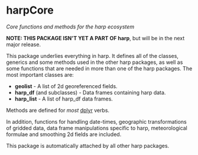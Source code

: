 # harpCore
*Core functions and methods for the harp ecosystem*

**NOTE: THIS PACKAGE ISN'T YET A PART OF harp**, but will be in the next major 
release.

This package underlies everything in harp. It defines all of the classes, 
generics and some methods used in the other harp packages, as well as some functions 
that are needed in more than one of the harp packages. The most important classes 
are:

* **geolist** - A list of 2d georeferenced fields.
* **harp_df** (and subclasses) - Data frames containing harp data.
* **harp_list** - A list of harp_df data frames.

Methods are defined for *most* [dplyr](https://dplyr.tidyverse.org/) verbs. 

In addition, functions for handling date-times, geographic transformations of 
gridded data, data frame manipulations specific to harp, meteorological 
formulae and smoothing 2d fields are included. 

This package is automatically attached by all other harp packages. 
